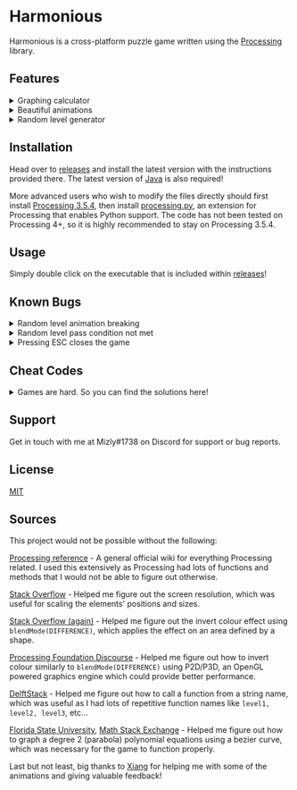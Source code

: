 # Harmonious

Harmonious is a cross-platform puzzle game written using the [Processing](https://processing.org/) library.

## Features

<details>
<summary>Graphing calculator</summary>
<br>
Well, kind of. Has support for second degree polynomial equations, with range from -10.0 to 10.0.
</details>

<details>
<summary>Beautiful animations</summary>
<br>
Beauty is subjective. But I think they're pretty cool.
</details>

<details>
<summary>Random level generator</summary>
<br>
Bored of the default levels? Create your own with customizable parameters!
</details>

## Installation

Head over to [releases](https://github.com/mizly/Harmonious/releases) and install the latest version with the instructions provided there. The latest version of [Java](http://java.com/download) is also required!

More advanced users who wish to modify the files directly should first install [Processing 3.5.4](https://github.com/processing/processing/releases/tag/processing-0270-3.5.4), then install [processing.py](https://github.com/jdf/processing.py), an extension for Processing that enables Python support. The code has not been tested on Processing 4+, so it is highly recommended to stay on Processing 3.5.4.

## Usage

Simply double click on the executable that is included within [releases](https://github.com/mizly/Harmonious/releases)!


## Known Bugs

<details>
<summary>Random level animation breaking</summary>
<br>
Specifically spamming the transition breaking the main level selection screen and the random level generator will sometimes cause a visual glitch.
</details>

<details>
<summary>Random level pass condition not met</summary>
<br>
Sometimes even when you get the correct answer, it might not register as such.
</details>

<details>
<summary>Pressing ESC closes the game</summary>
<br>
This isn't a bug but a built-in feature of Processing that has no way to be turned off.
</details>

## Cheat Codes
<details>
<summary>Games are hard. So you can find the solutions here!</summary>
<br> 
Level 1: 1   
<br>
Level 2: -2  

Level 3: 1, 1

Level 4: 3, -0.5

Level 5: 1, 0, 1

Level 6: -5, 9, 9

Level 7: 4, -9, -3

Level 8: -0.5, 1, -8.5

You're on your own for the random level. I probably don't know the answers either.
</details>

## Support
Get in touch with me at Mizly#1738 on Discord for support or bug reports.

## License
[MIT](https://choosealicense.com/licenses/mit/)

## Sources
This project would not be possible without the following:

[Processing reference](https://processing.org/reference/) - A general official wiki for everything Processing related. I used this extensively as Processing had lots of functions and methods that I would not be able to figure out otherwise.

[Stack Overflow](https://stackoverflow.com/questions/3129322/how-do-i-get-monitor-resolution-in-python) - Helped me figure out the screen resolution, which was useful for scaling the elements' positions and sizes.

[Stack Overflow (again)](https://stackoverflow.com/questions/68986409/inverting-colors-within-shape-in-processing) - Helped me figure out the invert colour effect using ```blendMode(DIFFERENCE)```, which applies the effect on an area defined by a shape.

[Processing Foundation Discourse](https://discourse.processing.org/t/blendmode-difference-in-p2d-p3d/17541) - Helped me figure out how to invert colour similarly to ```blendMode(DIFFERENCE)``` using P2D/P3D, an OpenGL powered graphics engine which could provide better performance.

[DelftStack](https://www.delftstack.com/howto/python/python-call-function-from-a-string/#:~:text=call%20the%20function.-,Use%20locals()%20and%20globals()%20to%20Call%20a%20Function,of%20the%20given%20source%20code.) - Helped me figure out how to call a function from a string name, which was useful as I had lots of repetitive function names like ```level1, level2, level3```, etc...

[Florida State University](https://www.math.fsu.edu/~rabert/TeX/parabola/parabola.html), [Math Stack Exchange](https://math.stackexchange.com/questions/3029005/drawing-bezier-curve-from-a-parabola) - Helped me figure out how to graph a degree 2 (parabola) polynomial equations using a bezier curve, which was necessary for the game to function properly.

Last but not least, big thanks to [Xiang](https://github.com/Rifltz) for helping me with some of the animations and giving valuable feedback!




